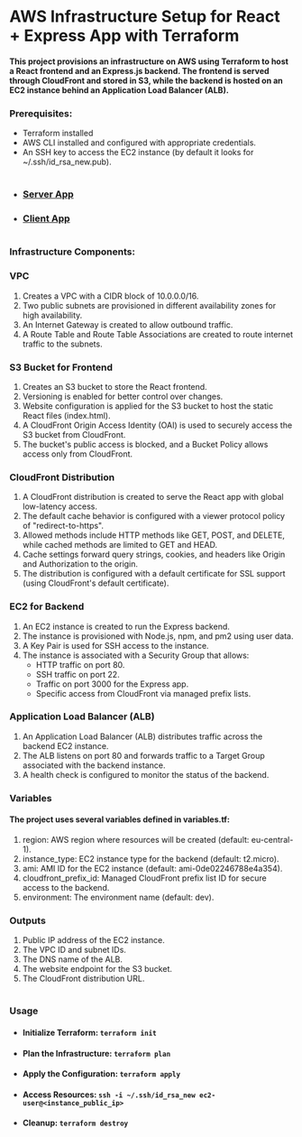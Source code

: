 # AWS Infrastructure Setup for React + Express App with Terraform

#### This project provisions an infrastructure on AWS using Terraform to host a React frontend and an Express.js backend. The frontend is served through CloudFront and stored in S3, while the backend is hosted on an EC2 instance behind an Application Load Balancer (ALB).

### Prerequisites:

- Terraform installed
- AWS CLI installed and configured with appropriate credentials.
- An SSH key to access the EC2 instance (by default it looks for ~/.ssh/id_rsa_new.pub).

#

- ### <a href="https://github.com/FantasyBot/terra_server_app" target="_blank">Server App</a>
- ### <a href="https://github.com/FantasyBot/terra_client_app" target="_blank">Client App</a>

#

### Infrastructure Components:

### VPC

1. Creates a VPC with a CIDR block of 10.0.0.0/16.
2. Two public subnets are provisioned in different availability zones for high availability.
3. An Internet Gateway is created to allow outbound traffic.
4. A Route Table and Route Table Associations are created to route internet traffic to the subnets.

### S3 Bucket for Frontend

1. Creates an S3 bucket to store the React frontend.
2. Versioning is enabled for better control over changes.
3. Website configuration is applied for the S3 bucket to host the static React files (index.html).
4. A CloudFront Origin Access Identity (OAI) is used to securely access the S3 bucket from CloudFront.
5. The bucket's public access is blocked, and a Bucket Policy allows access only from CloudFront.

### CloudFront Distribution

1. A CloudFront distribution is created to serve the React app with global low-latency access.
2. The default cache behavior is configured with a viewer protocol policy of "redirect-to-https".
3. Allowed methods include HTTP methods like GET, POST, and DELETE, while cached methods are limited to GET and HEAD.
4. Cache settings forward query strings, cookies, and headers like Origin and Authorization to the origin.
5. The distribution is configured with a default certificate for SSL support (using CloudFront's default certificate).

### EC2 for Backend

1. An EC2 instance is created to run the Express backend.
2. The instance is provisioned with Node.js, npm, and pm2 using user data.
3. A Key Pair is used for SSH access to the instance.
4. The instance is associated with a Security Group that allows:
   - HTTP traffic on port 80.
   - SSH traffic on port 22.
   - Traffic on port 3000 for the Express app.
   - Specific access from CloudFront via managed prefix lists.

### Application Load Balancer (ALB)

1. An Application Load Balancer (ALB) distributes traffic across the backend EC2 instance.
2. The ALB listens on port 80 and forwards traffic to a Target Group associated with the backend instance.
3. A health check is configured to monitor the status of the backend.

### Variables

#### The project uses several variables defined in variables.tf:

1. region: AWS region where resources will be created (default: eu-central-1).
2. instance_type: EC2 instance type for the backend (default: t2.micro).
3. ami: AMI ID for the EC2 instance (default: ami-0de02246788e4a354).
4. cloudfront_prefix_id: Managed CloudFront prefix list ID for secure access to the backend.
5. environment: The environment name (default: dev).

### Outputs

1. Public IP address of the EC2 instance.
2. The VPC ID and subnet IDs.
3. The DNS name of the ALB.
4. The website endpoint for the S3 bucket.
5. The CloudFront distribution URL.

#

### Usage

- #### Initialize Terraform: `terraform init`
- #### Plan the Infrastructure: `terraform plan`
- #### Apply the Configuration: `terraform apply`
- #### Access Resources: `ssh -i ~/.ssh/id_rsa_new ec2-user@<instance_public_ip>`
- #### Cleanup: `terraform destroy`
